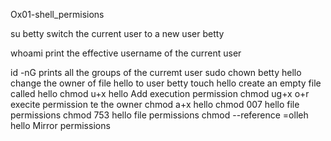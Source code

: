 Ox01-shell_permisions

su  betty 	switch the current user to a new user betty

whoami 		print the effective username of the current user

id -nG		prints all the groups of the curremt user
sudo chown betty hello 	change the owner of file hello to user betty
touch hello 	create an empty file called hello
chmod u+x hello 	Add execution permission
chmod ug+x o+r execite permission te  the owner
chmod a+x hello
chmod 007 hello 	 file permissions
chmod 753 hello 	file permissions
chmod --reference =olleh hello 	Mirror permissions
